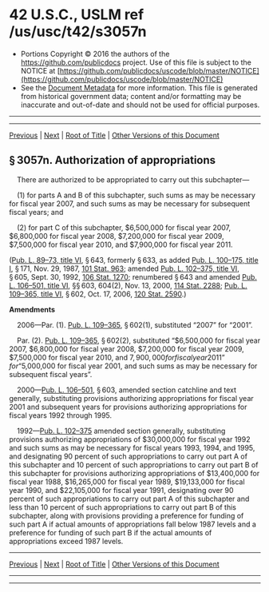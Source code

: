 ---
---

# 42 U.S.C., USLM ref /us/usc/t42/s3057n

* Portions Copyright © 2016 the authors of the https://github.com/publicdocs project.
  Use of this file is subject to the NOTICE at [https://github.com/publicdocs/uscode/blob/master/NOTICE](https://github.com/publicdocs/uscode/blob/master/NOTICE)
* See the [Document Metadata](././../../../../../..//README.md) for more information.
  This file is generated from historical government data; content and/or formatting may be inaccurate and out-of-date and should not be used for official purposes.

----------
----------

[Previous](./../../../../../..//us/usc/t42/ch35/schX/ptD/m__us_usc_t42_s3057m.md) | [Next](./../../../../../..//us/usc/t42/ch35/schXI/m__us_usc_t42_ch35_schXI.md) | [Root of Title](./../../../../../../) | [Other Versions of this Document](https://publicdocs.github.io/go/links?ns=uslm&ref=%2Fus%2Fusc%2Ft42%2Fs3057n)

## § 3057n. Authorization of appropriations

    There are authorized to be appropriated to carry out this subchapter—

    (1) for parts A and B of this subchapter, such sums as may be necessary for fiscal year 2007, and such sums as may be necessary for subsequent fiscal years; and

    (2) for part C of this subchapter, $6,500,000 for fiscal year 2007, $6,800,000 for fiscal year 2008, $7,200,000 for fiscal year 2009, $7,500,000 for fiscal year 2010, and $7,900,000 for fiscal year 2011.

([Pub. L. 89–73, title VI][/us/pl/89/73/tVI], § 643, formerly § 633, as added [Pub. L. 100–175, title I][/us/pl/100/175/tI], § 171, Nov. 29, 1987, [101 Stat. 963][/us/stat/101/963]; amended [Pub. L. 102–375, title VI][/us/pl/102/375/tVI], § 605, Sept. 30, 1992, [106 Stat. 1270][/us/stat/106/1270]; renumbered § 643 and amended [Pub. L. 106–501, title VI][/us/pl/106/501/tVI], §§ 603, 604(2), Nov. 13, 2000, [114 Stat. 2288][/us/stat/114/2288]; [Pub. L. 109–365, title VI][/us/pl/109/365/tVI], § 602, Oct. 17, 2006, [120 Stat. 2590][/us/stat/120/2590].)

 __Amendments__ 

    2006—Par. (1). [Pub. L. 109–365][/us/pl/109/365], § 602(1), substituted “2007” for “2001”.

    Par. (2). [Pub. L. 109–365][/us/pl/109/365], § 602(2), substituted “$6,500,000 for fiscal year 2007, $6,800,000 for fiscal year 2008, $7,200,000 for fiscal year 2009, $7,500,000 for fiscal year 2010, and $7,900,000 for fiscal year 2011” for “$5,000,000 for fiscal year 2001, and such sums as may be necessary for subsequent fiscal years”.

    2000—[Pub. L. 106–501][/us/pl/106/501], § 603, amended section catchline and text generally, substituting provisions authorizing appropriations for fiscal year 2001 and subsequent years for provisions authorizing appropriations for fiscal years 1992 through 1995.

    1992—[Pub. L. 102–375][/us/pl/102/375] amended section generally, substituting provisions authorizing appropriations of $30,000,000 for fiscal year 1992 and such sums as may be necessary for fiscal years 1993, 1994, and 1995, and designating 90 percent of such appropriations to carry out part A of this subchapter and 10 percent of such appropriations to carry out part B of this subchapter for provisions authorizing appropriations of $13,400,000 for fiscal year 1988, $16,265,000 for fiscal year 1989, $19,133,000 for fiscal year 1990, and $22,105,000 for fiscal year 1991, designating over 90 percent of such appropriations to carry out part A of this subchapter and less than 10 percent of such appropriations to carry out part B of this subchapter, along with provisions providing a preference for funding of such part A if actual amounts of appropriations fall below 1987 levels and a preference for funding of such part B if the actual amounts of appropriations exceed 1987 levels.

----------

[Previous](./../../../../../..//us/usc/t42/ch35/schX/ptD/m__us_usc_t42_s3057m.md) | [Next](./../../../../../..//us/usc/t42/ch35/schXI/m__us_usc_t42_ch35_schXI.md) | [Root of Title](./../../../../../../) | [Other Versions of this Document](https://publicdocs.github.io/go/links?ns=uslm&ref=%2Fus%2Fusc%2Ft42%2Fs3057n)

----------
----------

[/us/pl/89/73/tVI]: https://publicdocs.github.io/go/links?ns=uslm&ref=%2Fus%2Fpl%2F89%2F73%2FtVI
[/us/pl/100/175/tI]: https://publicdocs.github.io/go/links?ns=uslm&ref=%2Fus%2Fpl%2F100%2F175%2FtI
[/us/stat/101/963]: https://publicdocs.github.io/go/links?ns=uslm&ref=%2Fus%2Fstat%2F101%2F963
[/us/pl/102/375/tVI]: https://publicdocs.github.io/go/links?ns=uslm&ref=%2Fus%2Fpl%2F102%2F375%2FtVI
[/us/stat/106/1270]: https://publicdocs.github.io/go/links?ns=uslm&ref=%2Fus%2Fstat%2F106%2F1270
[/us/pl/106/501/tVI]: https://publicdocs.github.io/go/links?ns=uslm&ref=%2Fus%2Fpl%2F106%2F501%2FtVI
[/us/stat/114/2288]: https://publicdocs.github.io/go/links?ns=uslm&ref=%2Fus%2Fstat%2F114%2F2288
[/us/pl/109/365/tVI]: https://publicdocs.github.io/go/links?ns=uslm&ref=%2Fus%2Fpl%2F109%2F365%2FtVI
[/us/stat/120/2590]: https://publicdocs.github.io/go/links?ns=uslm&ref=%2Fus%2Fstat%2F120%2F2590
[/us/pl/109/365]: https://publicdocs.github.io/go/links?ns=uslm&ref=%2Fus%2Fpl%2F109%2F365
[/us/pl/109/365]: https://publicdocs.github.io/go/links?ns=uslm&ref=%2Fus%2Fpl%2F109%2F365
[/us/pl/106/501]: https://publicdocs.github.io/go/links?ns=uslm&ref=%2Fus%2Fpl%2F106%2F501
[/us/pl/102/375]: https://publicdocs.github.io/go/links?ns=uslm&ref=%2Fus%2Fpl%2F102%2F375


